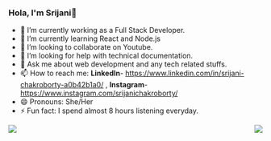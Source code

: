 ### Hola, I'm Srijani👋

- 🔭 I’m currently working as a Full Stack Developer.
- 🌱 I’m currently learning React and Node.js
- 👯 I’m looking to collaborate on Youtube.
- 🤔 I’m looking for help with technical documentation.
- 💬 Ask me about web development and any tech related stuffs.
- 📫 How to reach me: **LinkedIn**- https://www.linkedin.com/in/srijani-chakroborty-a0b42b1a0/ , **Instagram**- https://www.instagram.com/srijanichakroborty/
- 😄 Pronouns: She/Her
- ⚡ Fun fact: I spend almost 8 hours listening everyday.

<a><img src="https://github-readme-stats.vercel.app/api/top-langs/?username=Srijani-Chakroborty&langs_count=8"> <img align="right" src="https://github-readme-stats.vercel.app/api?username=Srijani-Chakroborty&&show_icons=true&title_color=ffffff&icon_color=bb2acf&text_color=daf7dc&bg_color=191919"></a>

